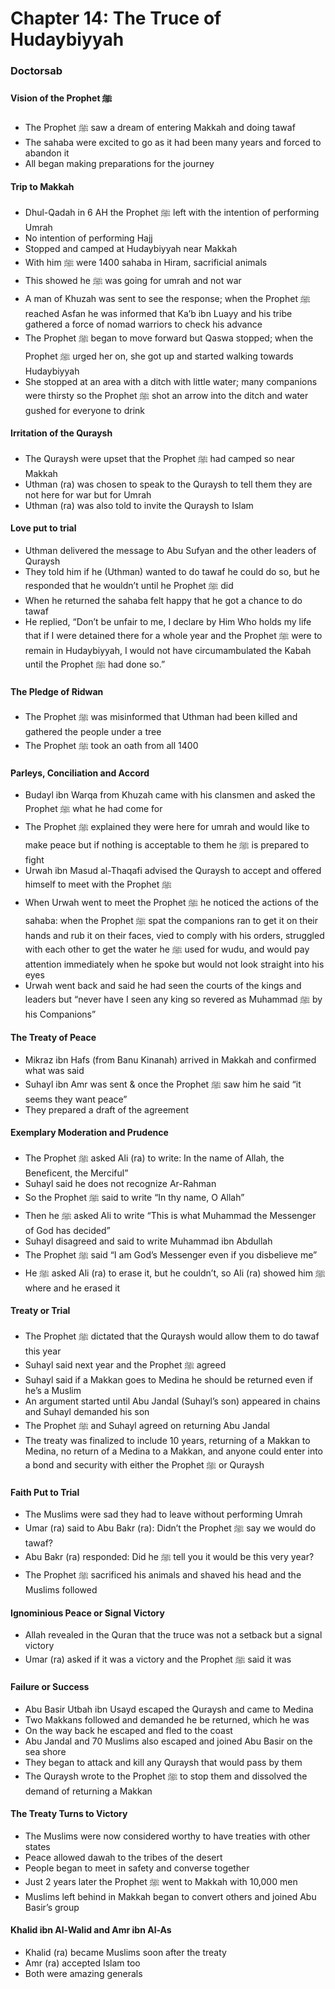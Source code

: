 # Chapter 14: The Truce of Hudaybiyyah
### Doctorsab

#### Vision of the Prophet ﷺ
- The Prophet ﷺ saw a dream of entering Makkah and doing tawaf
- The sahaba were excited to go as it had been many years and forced to abandon it
- All began making preparations for the journey

#### Trip to Makkah
- Dhul-Qadah in 6 AH the Prophet ﷺ left with the intention of performing Umrah
- No intention of performing Hajj
- Stopped and camped at Hudaybiyyah near Makkah
- With him ﷺ were 1400 sahaba in Hiram, sacrificial animals
- This showed he ﷺ was going for umrah and not war
- A man of Khuzah was sent to see the response; when the Prophet ﷺ reached Asfan he was informed that Ka’b ibn Luayy and his tribe gathered a force of nomad warriors to check his advance
- The Prophet ﷺ began to move forward but Qaswa stopped; when the Prophet ﷺ urged her on, she got up and started walking towards Hudaybiyyah
- She stopped at an area with a ditch with little water; many companions were thirsty so the Prophet ﷺ shot an arrow into the ditch and water gushed for everyone to drink

#### Irritation of the Quraysh
- The Quraysh were upset that the Prophet ﷺ had camped so near Makkah
- Uthman (ra) was chosen to speak to the Quraysh to tell them they are not here for war but for Umrah
- Uthman (ra) was also told to invite the Quraysh to Islam

#### Love put to trial
- Uthman delivered the message to Abu Sufyan and the other leaders of Quraysh
- They told him if he (Uthman) wanted to do tawaf he could do so, but he responded that he wouldn’t until he Prophet ﷺ did
- When he returned the sahaba felt happy that he got a chance to do tawaf
- He replied, “Don’t be unfair to me, I declare by Him Who holds my life that if I were detained there for a whole year and the Prophet ﷺ were to remain in Hudaybiyyah, I would not have circumambulated the Kabah until the Prophet ﷺ had done so.”

#### The Pledge of Ridwan
- The Prophet ﷺ was misinformed that Uthman had been killed and gathered the people under a tree
- The Prophet ﷺ took an oath from all 1400

#### Parleys, Conciliation and Accord
- Budayl ibn Warqa from Khuzah came with his clansmen and asked the Prophet ﷺ what he had come for
- The Prophet ﷺ explained they were here for umrah and would like to make peace but if nothing is acceptable to them he ﷺ is prepared to fight
- Urwah ibn Masud al-Thaqafi advised the Quraysh to accept and offered himself to meet with the Prophet ﷺ
- When Urwah went to meet the Prophet ﷺ he noticed the actions of the sahaba: when the Prophet ﷺ spat the companions ran to get it on their hands and rub it on their faces, vied to comply with his orders, struggled with each other to get the water he ﷺ used for wudu, and would pay attention immediately when he spoke but would not look straight into his eyes
- Urwah went back and said he had seen the courts of the kings and leaders but “never have I seen any king so revered as Muhammad ﷺ by his Companions”

#### The Treaty of Peace
- Mikraz ibn Hafs (from Banu Kinanah) arrived in Makkah and confirmed what was said
- Suhayl ibn Amr was sent & once the Prophet ﷺ saw him he said “it seems they want peace”
- They prepared a draft of the agreement

#### Exemplary Moderation and Prudence
- The Prophet ﷺ asked Ali (ra) to write: In the name of Allah, the Beneficent, the Merciful”
- Suhayl said he does not recognize Ar-Rahman
- So the Prophet ﷺ said to write “In thy name, O Allah”
- Then he ﷺ asked Ali to write “This is what Muhammad the Messenger of God has decided”
- Suhayl disagreed and said to write Muhammad ibn Abdullah
- The Prophet ﷺ said “I am God’s Messenger even if you disbelieve me”
- He ﷺ asked Ali (ra) to erase it, but he couldn’t, so Ali (ra) showed him ﷺ where and he erased it

#### Treaty or Trial
- The Prophet ﷺ dictated that the Quraysh would allow them to do tawaf this year
- Suhayl said next year and the Prophet ﷺ agreed
- Suhayl said if a Makkan goes to Medina he should be returned even if he’s a Muslim
- An argument started until Abu Jandal (Suhayl’s son) appeared in chains and Suhayl demanded his son
- The Prophet ﷺ and Suhayl agreed on returning Abu Jandal
- The treaty was finalized to include 10 years, returning of a Makkan to Medina, no return of a Medina to a Makkan, and anyone could enter into a bond and security with either the Prophet ﷺ or Quraysh

#### Faith Put to Trial
- The Muslims were sad they had to leave without performing Umrah
- Umar (ra) said to Abu Bakr (ra): Didn’t the Prophet ﷺ say we would do tawaf?
- Abu Bakr (ra) responded: Did he ﷺ tell you it would be this very year?
- The Prophet ﷺ sacrificed his animals and shaved his head and the Muslims followed

#### Ignominious Peace or Signal Victory
- Allah revealed in the Quran that the truce was not a setback but a signal victory
- Umar (ra) asked if it was a victory and the Prophet ﷺ said it was

#### Failure or Success
- Abu Basir Utbah ibn Usayd escaped the Quraysh and came to Medina
- Two Makkans followed and demanded he be returned, which he was
- On the way back he escaped and fled to the coast
- Abu Jandal and 70 Muslims also escaped and joined Abu Basir on the sea shore
- They began to attack and kill any Quraysh that would pass by them
- The Quraysh wrote to the Prophet ﷺ to stop them and dissolved the demand of returning a Makkan

#### The Treaty Turns to Victory
- The Muslims were now considered worthy to have treaties with other states
- Peace allowed dawah to the tribes of the desert
- People began to meet in safety and converse together
- Just 2 years later the Prophet ﷺ went to Makkah with 10,000 men
- Muslims left behind in Makkah began to convert others and joined Abu Basir’s group

#### Khalid ibn Al-Walid and Amr ibn Al-As
- Khalid (ra) became Muslims soon after the treaty
- Amr (ra) accepted Islam too
- Both were amazing generals
